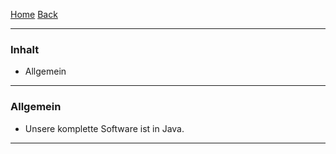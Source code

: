 [Home](home) [Back](DokuSolidus)  

----------

### Inhalt ###
- Allgemein


----------
### Allgemein ###

- Unsere komplette Software ist in Java.  



----------